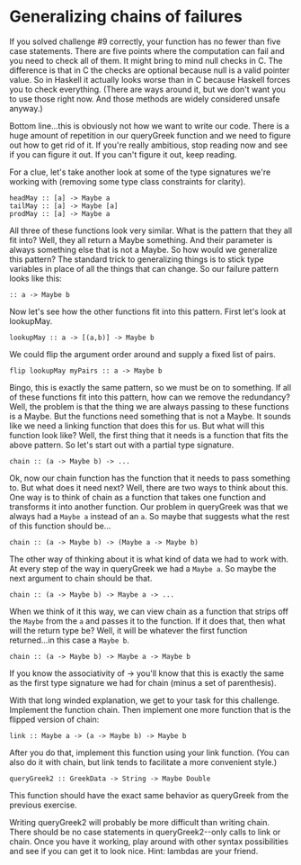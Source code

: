 # Generalizing chains of failures

If you solved challenge #9 correctly, your function has no fewer than five
case statements.  There are five points where the computation can fail and you
need to check all of them.  It might bring to mind null checks in C.  The
difference is that in C the checks are optional because null is a valid
pointer value.  So in Haskell it actually looks worse than in C because
Haskell forces you to check everything.  (There are ways around it, but we
don't want you to use those right now.  And those methods are widely
considered unsafe anyway.)  

Bottom line...this is obviously not how we want to write our code.  There is a
huge amount of repetition in our queryGreek function and we need to figure out how
to get rid of it.  If you're really ambitious, stop reading now and see if you
can figure it out.  If you can't figure it out, keep reading.

For a clue, let's take another look at some of the type signatures we're
working with (removing some type class constraints for clarity).

    headMay :: [a] -> Maybe a
    tailMay :: [a] -> Maybe [a]
    prodMay :: [a] -> Maybe a

All three of these functions look very similar.  What is the pattern that they
all fit into?  Well, they all return a Maybe something.  And their parameter
is always something else that is not a Maybe.  So how would we generalize this
pattern?  The standard trick to generalizing things is to stick type variables
in place of all the things that can change.  So our failure pattern looks like
this:

    :: a -> Maybe b

Now let's see how the other functions fit into this pattern.  First let's look
at lookupMay.

    lookupMay :: a -> [(a,b)] -> Maybe b

We could flip the argument order around and supply a fixed list of pairs.

    flip lookupMay myPairs :: a -> Maybe b

Bingo, this is exactly the same pattern, so we must be on to something.  If
all of these functions fit into this pattern, how can we remove the
redundancy?  Well, the problem is that the thing we are always passing to
these functions is a Maybe.  But the functions need something that is not a
Maybe.  It sounds like we need a linking function that does this for us.  But
what will this function look like?  Well, the first thing that it needs is a
function that fits the above pattern.  So let's start out with a partial type
signature.

    chain :: (a -> Maybe b) -> ...

Ok, now our chain function has the function that it needs to pass something to.
But what does it need next?  Well, there are two ways to think about this.
One way is to think of chain as a function that takes one function and
transforms it into another function.  Our problem in queryGreek was that we always
had a `Maybe a` instead of an `a`.  So maybe that suggests what the rest of
this function should be...

    chain :: (a -> Maybe b) -> (Maybe a -> Maybe b)

The other way of thinking about it is what kind of data we had to work with.
At every step of the way in queryGreek we had a `Maybe a`.  So maybe the next
argument to chain should be that.

    chain :: (a -> Maybe b) -> Maybe a -> ...

When we think of it this way, we can view chain as a function that strips off
the `Maybe` from the `a` and passes it to the function.  If it does that, then
what will the return type be?  Well, it will be whatever the first function
returned...in this case a `Maybe b`.

    chain :: (a -> Maybe b) -> Maybe a -> Maybe b

If you know the associativity of -> you'll know that this is exactly the same
as the first type signature we had for chain (minus a set of parenthesis).

With that long winded explanation, we get to your task for this challenge.
Implement the function chain.  Then implement one more function that is the
flipped version of chain:

    link :: Maybe a -> (a -> Maybe b) -> Maybe b

After you do that, implement this function using your link function.  (You can
also do it with chain, but link tends to facilitate a more convenient style.)

    queryGreek2 :: GreekData -> String -> Maybe Double

This function should have the exact same behavior as queryGreek from the previous
exercise.

Writing queryGreek2 will probably be more difficult than writing chain.  There should
be no case statements in queryGreek2--only calls to link or chain.  Once you have it
working, play around with other syntax possibilities and see if you can get it
to look nice.  Hint: lambdas are your friend.

